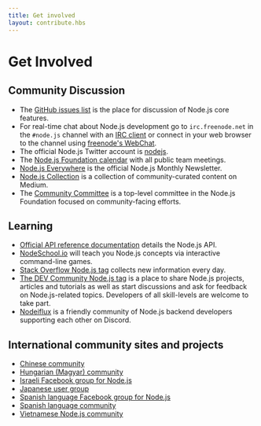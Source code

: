 ```yaml
---
title: Get involved
layout: contribute.hbs
---
```

# Get Involved

## Community Discussion

- The [GitHub issues list](https://github.com/nodejs/node/issues) is the place for discussion of Node.js core features.
- For real-time chat about Node.js development go to `irc.freenode.net` in the `#node.js` channel with an [IRC client](https://en.wikipedia.org/wiki/Comparison_of_Internet_Relay_Chat_clients) or connect in your web browser to the channel using [freenode's WebChat](https://webchat.freenode.net/#node.js).
- The official Node.js Twitter account is [nodejs](https://twitter.com/nodejs).
- The [Node.js Foundation calendar](https://nodejs.org/calendar) with all public team meetings.
- [Node.js Everywhere](https://newsletter.nodejs.org) is the official Node.js Monthly Newsletter.
- [Node.js Collection](https://medium.com/the-node-js-collection) is a collection of community-curated content on Medium.
- The [Community Committee](https://github.com/nodejs/community-committee) is a top-level committee in the Node.js Foundation focused on community-facing efforts.


## Learning

- [Official API reference documentation](/api/) details the Node.js API.
- [NodeSchool.io](http://nodeschool.io) will teach you Node.js concepts via interactive command-line games.
- [Stack Overflow Node.js tag](http://stackoverflow.com/questions/tagged/node.js) collects new information every day.
- [The DEV Community Node.js tag](https://dev.to/t/node) is a place to share Node.js projects, articles and tutorials as well as start discussions and ask for feedback on Node.js-related topics. Developers of all skill-levels are welcome to take part.
- [Nodeiflux](https://discordapp.com/invite/vUsrbjd) is a friendly community of Node.js backend developers supporting each other on Discord.

## International community sites and projects

- [Chinese community](http://cnodejs.org)
- [Hungarian (Magyar) community](http://nodehun.blogspot.com/)
- [Israeli Facebook group for Node.js](https://www.facebook.com/groups/node.il/)
- [Japanese user group](http://nodejs.jp/)
- [Spanish language Facebook group for Node.js](https://www.facebook.com/groups/node.es/)
- [Spanish language community](http://nodehispano.com)
- [Vietnamese Node.js community](https://www.facebook.com/nodejs.vn/)
